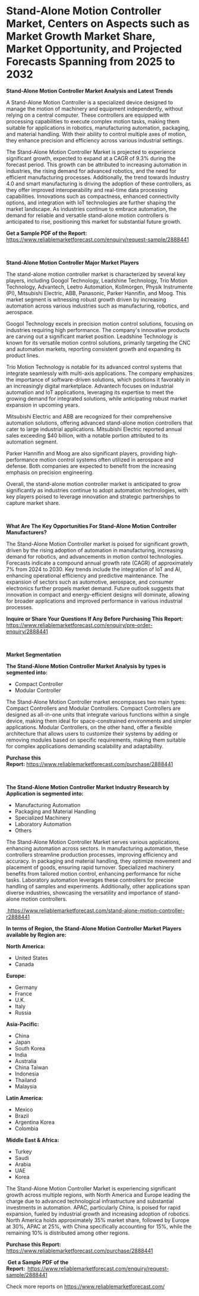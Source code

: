 <p><h1>Stand-Alone Motion Controller Market, Centers on Aspects such as Market Growth Market Share, Market Opportunity, and Projected Forecasts Spanning from 2025 to 2032</h1></p><p><strong>Stand-Alone Motion Controller Market Analysis and Latest Trends</strong></p>
<p><p>A Stand-Alone Motion Controller is a specialized device designed to manage the motion of machinery and equipment independently, without relying on a central computer. These controllers are equipped with processing capabilities to execute complex motion tasks, making them suitable for applications in robotics, manufacturing automation, packaging, and material handling. With their ability to control multiple axes of motion, they enhance precision and efficiency across various industrial settings.</p><p>The Stand-Alone Motion Controller Market is projected to experience significant growth, expected to expand at a CAGR of 9.3% during the forecast period. This growth can be attributed to increasing automation in industries, the rising demand for advanced robotics, and the need for efficient manufacturing processes. Additionally, the trend towards Industry 4.0 and smart manufacturing is driving the adoption of these controllers, as they offer improved interoperability and real-time data processing capabilities. Innovations such as compactness, enhanced connectivity options, and integration with IoT technologies are further shaping the market landscape. As industries continue to embrace automation, the demand for reliable and versatile stand-alone motion controllers is anticipated to rise, positioning this market for substantial future growth.</p></p>
<p><strong>Get a Sample PDF of the Report:&nbsp;</strong> <a href="https://www.reliablemarketforecast.com/enquiry/request-sample/2888441?utm_campaign=3182&utm_medium=2&utm_source=Github&utm_content=ia&utm_term=14032025&utm_id=stand-alone-motion-controller">https://www.reliablemarketforecast.com/enquiry/request-sample/2888441</a></p>
<p>&nbsp;</p>
<p><strong>Stand-Alone Motion Controller Major Market Players</strong></p>
<p><p>The stand-alone motion controller market is characterized by several key players, including Googol Technology, Leadshine Technology, Trio Motion Technology, Advantech, Leetro Automation, Kollmorgen, Physik Instrumente (PI), Mitsubishi Electric, ABB, Panasonic, Parker Hannifin, and Moog. This market segment is witnessing robust growth driven by increasing automation across various industries such as manufacturing, robotics, and aerospace.</p><p>Googol Technology excels in precision motion control solutions, focusing on industries requiring high performance. The company's innovative products are carving out a significant market position. Leadshine Technology is known for its versatile motion control solutions, primarily targeting the CNC and automation markets, reporting consistent growth and expanding its product lines.</p><p>Trio Motion Technology is notable for its advanced control systems that integrate seamlessly with multi-axis applications. The company emphasizes the importance of software-driven solutions, which positions it favorably in an increasingly digital marketplace. Advantech focuses on industrial automation and IoT applications, leveraging its expertise to meet the growing demand for integrated solutions, while anticipating robust market expansion in upcoming years.</p><p>Mitsubishi Electric and ABB are recognized for their comprehensive automation solutions, offering advanced stand-alone motion controllers that cater to large industrial applications. Mitsubishi Electric reported annual sales exceeding $40 billion, with a notable portion attributed to its automation segment.</p><p>Parker Hannifin and Moog are also significant players, providing high-performance motion control systems often utilized in aerospace and defense. Both companies are expected to benefit from the increasing emphasis on precision engineering.</p><p>Overall, the stand-alone motion controller market is anticipated to grow significantly as industries continue to adopt automation technologies, with key players poised to leverage innovation and strategic partnerships to capture market share.</p></p>
<p>&nbsp;</p>
<p><strong>What Are The Key Opportunities For Stand-Alone Motion Controller Manufacturers?</strong></p>
<p><p>The Stand-Alone Motion Controller market is poised for significant growth, driven by the rising adoption of automation in manufacturing, increasing demand for robotics, and advancements in motion control technologies. Forecasts indicate a compound annual growth rate (CAGR) of approximately 7% from 2024 to 2030. Key trends include the integration of IoT and AI, enhancing operational efficiency and predictive maintenance. The expansion of sectors such as automotive, aerospace, and consumer electronics further propels market demand. Future outlook suggests that innovation in compact and energy-efficient designs will dominate, allowing for broader applications and improved performance in various industrial processes.</p></p>
<p><strong>Inquire or Share Your Questions If Any Before Purchasing This Report:</strong> <a href="https://www.reliablemarketforecast.com/enquiry/pre-order-enquiry/2888441?utm_campaign=3182&utm_medium=2&utm_source=Github&utm_content=ia&utm_term=14032025&utm_id=stand-alone-motion-controller">https://www.reliablemarketforecast.com/enquiry/pre-order-enquiry/2888441</a></p>
<p>&nbsp;</p>
<p><strong>Market Segmentation</strong></p>
<p><strong>The Stand-Alone Motion Controller Market Analysis by types is segmented into:</strong></p>
<p><ul><li>Compact Controller</li><li>Modular Controller</li></ul></p>
<p><p>The Stand-Alone Motion Controller market encompasses two main types: Compact Controllers and Modular Controllers. Compact Controllers are designed as all-in-one units that integrate various functions within a single device, making them ideal for space-constrained environments and simpler applications. Modular Controllers, on the other hand, offer a flexible architecture that allows users to customize their systems by adding or removing modules based on specific requirements, making them suitable for complex applications demanding scalability and adaptability.</p></p>
<p><strong>Purchase this Report:&nbsp;</strong><a href="https://www.reliablemarketforecast.com/purchase/2888441?utm_campaign=3182&utm_medium=2&utm_source=Github&utm_content=ia&utm_term=14032025&utm_id=stand-alone-motion-controller">https://www.reliablemarketforecast.com/purchase/2888441</a></p>
<p>&nbsp;</p>
<p><strong>The Stand-Alone Motion Controller Market Industry Research by Application is segmented into:</strong></p>
<p><ul><li>Manufacturing Automation</li><li>Packaging and Material Handling</li><li>Specialized Machinery</li><li>Laboratory Automation</li><li>Others</li></ul></p>
<p><p>The Stand-Alone Motion Controller Market serves various applications, enhancing automation across sectors. In manufacturing automation, these controllers streamline production processes, improving efficiency and accuracy. In packaging and material handling, they optimize movement and placement of goods, ensuring rapid turnover. Specialized machinery benefits from tailored motion control, enhancing performance for niche tasks. Laboratory automation leverages these controllers for precise handling of samples and experiments. Additionally, other applications span diverse industries, showcasing the versatility and importance of stand-alone motion controllers.</p></p>
<p><a href="https://www.reliablemarketforecast.com/stand-alone-motion-controller-r2888441?utm_campaign=3182&utm_medium=2&utm_source=Github&utm_content=ia&utm_term=14032025&utm_id=stand-alone-motion-controller">&nbsp;https://www.reliablemarketforecast.com/stand-alone-motion-controller-r2888441</a></p>
<p><strong>In terms of Region, the Stand-Alone Motion Controller Market Players available by Region are:</strong></p>
<p>
    <p> <strong> North America: </strong>
        <ul>
            <li>United States</li>
            <li>Canada</li>
        </ul>
        </p> 
    <p> <strong> Europe: </strong>
        <ul>
            <li>Germany</li>
            <li>France</li>
            <li>U.K.</li>
            <li>Italy</li>
            <li>Russia</li>
        </ul>
        </p> 
    <p> <strong> Asia-Pacific: </strong>
        <ul>
            <li>China</li>
            <li>Japan</li>
            <li>South Korea</li>
            <li>India</li>
            <li>Australia</li>
            <li>China Taiwan</li>
            <li>Indonesia</li>
            <li>Thailand</li>
            <li>Malaysia</li>
        </ul>
        </p> 
    <p> <strong> Latin America: </strong>
        <ul>
            <li>Mexico</li>
            <li>Brazil</li>
            <li>Argentina Korea</li>
            <li>Colombia</li>
        </ul>
        </p> 
    <p> <strong> Middle East & Africa: </strong>
        <ul>
            <li>Turkey</li>
            <li>Saudi</li>
            <li>Arabia</li>
            <li>UAE</li>
            <li>Korea</li>
        </ul>
    </p>
    </p>
<p><p>The Stand-Alone Motion Controller Market is experiencing significant growth across multiple regions, with North America and Europe leading the charge due to advanced technological infrastructure and substantial investments in automation. APAC, particularly China, is poised for rapid expansion, fueled by industrial growth and increasing adoption of robotics. North America holds approximately 35% market share, followed by Europe at 30%, APAC at 25%, with China specifically accounting for 15%, while the remaining 10% is distributed among other regions.</p></p>
<p><strong>Purchase this Report: </strong><a href="https://www.reliablemarketforecast.com/purchase/2888441?utm_campaign=3182&utm_medium=2&utm_source=Github&utm_content=ia&utm_term=14032025&utm_id=stand-alone-motion-controller">https://www.reliablemarketforecast.com/purchase/2888441</a></p>
<p>&nbsp;<strong>Get a Sample PDF of the Report:&nbsp;&nbsp;</strong><a href="https://www.reliablemarketforecast.com/enquiry/request-sample/2888441?utm_campaign=3182&utm_medium=2&utm_source=Github&utm_content=ia&utm_term=14032025&utm_id=stand-alone-motion-controller">https://www.reliablemarketforecast.com/enquiry/request-sample/2888441</a></p>
<p><strong></strong></p>
<p>Check more reports on <a href="https://www.reliablemarketforecast.com/?utm_campaign=3182&utm_medium=2&utm_source=Github&utm_content=ia&utm_term=14032025&utm_id=stand-alone-motion-controller">https://www.reliablemarketforecast.com/</a></p>